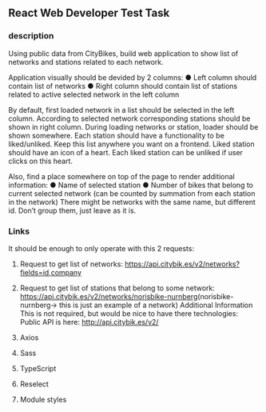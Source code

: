 ## React Web Developer Test Task
### description
Using public data from CityBikes, build web application to show list of networks and stations related to each network.

Application visually should be devided by 2 columns:
● Left column should contain list of networks
● Right column should contain list of stations related to active selected network in the
left column

By default, first loaded network in a list should be selected in the left column. According to selected network corresponding stations should be shown in right column.
During loading networks or station, loader should be shown somewhere.
Each station should have a functionality to be liked/unliked. Keep this list anywhere you want on a frontend. Liked station should have an icon of a heart. Each liked station can be unliked if user clicks on this heart.

Also, find a place somewhere on top of the page to render additional information:
● Name of selected station
● Number of bikes that belong to current selected network (can be counted by
summation from each station in the network)
There might be networks with the same name, but different id. Don’t group them, just leave as it is.

### Links
It should be enough to only operate with this 2 requests:
1. Request to get list of networks: ​https://api.citybik.es/v2/networks?fields=id,company
2. Request to get list of stations that belong to some network:
https://api.citybik.es/v2/networks/norisbike-nurnberg​ (norisbike-nurnberg→ this is just an example of a network)
Additional Information
This is not required, but would be nice to have there technologies:
Public API is here: ​http://api.citybik.es/v2/
   
1. Axios
2. Sass
3. TypeScript
4. Reselect
5. Module styles